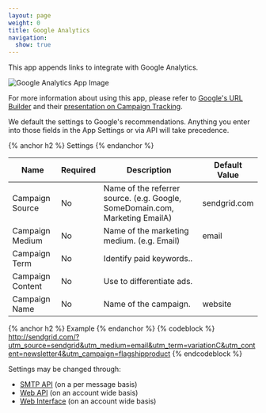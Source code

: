 ```yaml
---
layout: page
weight: 0
title: Google Analytics
navigation:
  show: true
---
```


This app appends links to integrate with Google Analytics.

![Google Analytics App Image]({{root_url}}/images/google_analytics.png "Google Analytics")

For more information about using this app, please refer to [Google's URL Builder](http://support.google.com/googleanalytics/bin/answer.py?hl=en&answer=55578) and their [presentation on Campaign Tracking](http://www.google.com/analytics/iq.html).

We default the settings to Google's recommendations. Anything you enter into those fields in the App Settings or via API will take precedence.

{% anchor h2 %}
Settings 
{% endanchor %}

<table class="table table-bordered table-striped">
   <thead>
      <tr>
         <th>Name</th>
         <th>Required</th>
         <th>Description</th>
         <th>Default Value</th>
      </tr>
   </thead>
   <tbody>
      <tr>
         <td>Campaign Source</td>
         <td>No</td>
         <td>Name of the referrer source. (e.g. Google, SomeDomain.com, Marketing EmailA)</td>
         <td>sendgrid.com</td>
      </tr>
      <tr>
         <td>Campaign Medium</td>
         <td>No</td>
         <td>Name of the marketing medium. (e.g. Email)</td>
         <td>email</td>
      </tr>
      <tr>
         <td>Campaign Term</td>
         <td>No</td>
         <td>Identify paid keywords..</td>
         <td/>
      </tr>
      <tr>
         <td>Campaign Content</td>
         <td>No</td>
         <td>Use to differentiate ads.</td>
         <td/>
      </tr>
      <tr>
         <td>Campaign Name</td>
         <td>No</td>
         <td>Name of the campaign.</td>
         <td>website</td>
      </tr>
   </tbody>
</table>

{% anchor h2 %}
Example 
{% endanchor %}
{% codeblock %} http://sendgrid.com/?utm_source=sendgrid&utm_medium=email&utm_term=variationC&utm_content=newsletter4&utm_campaign=flagshipproduct {% endcodeblock %}

Settings may be changed through:

-   [SMTP API]({{root_url}}/API_Reference/SMTP_API/apps.html#ganalytics) (on a per message basis)
-   [Web API]({{root_url}}/API_Reference/Web_API/filter_settings.html#-Google-Analytics) (on an account wide basis)
-   [Web Interface](https://sendgrid.com/app) (on an account wide basis)
